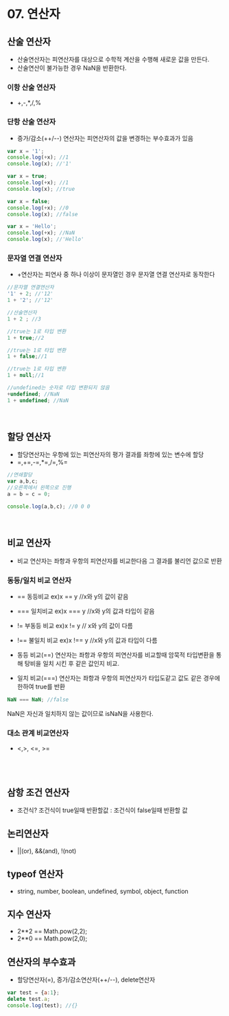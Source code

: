 # 07. 연산자

## 산술 연산자
- 산술연산자는 피연산자를 대상으로 수학적 계산을 수행해 새로운 값을 만든다.
- 산술연산이 불가능한 경우 NaN을 반환한다.

### 이항 산술 연산자
- +,-,*,/,%

### 단항 산술 연산자
- 증가/감소(++/--) 연산자는 피연산자의 값을 변경하는 부수효과가 있음
~~~js
var x = '1';
console.log(+x); //1
console.log(x); //'1'

var x = true;
console.log(+x); //1
console.log(x); //true

var x = false;
console.log(+x); //0
console.log(x); //false

var x = 'Hello';
console.log(+x); //NaN
console.log(x); //'Hello'
~~~

### 문자열 연결 연산자
- +연산자는 피연사 중 하나 이상이 문자열인 경우 문자열 연결 연산자로 동작한다
~~~js
//문자열 연결연산자
'1' + 2; //'12'
1 + '2'; //'12'

//산술연산자
1 + 2 ; //3

//true는 1로 타입 변환
1 + true;//2

//true는 1로 타입 변환
1 + false;//1

//true는 1로 타입 변환
1 + null;//1

//undefined는 숫자로 타입 변환되지 않음
+undefined; //NaN
1 + undefined; //NaN
~~~
<br>

## 할당 연산자
- 할당연산자는 우항에 있는 피연산자의 평가 결과를 좌항에 있는 변수에 할당
- =,+=,-=,*=,/=,%=
~~~js
//연쇄할당
var a,b,c;
//오른쪽에서 왼쪽으로 진행
a = b = c = 0;

console.log(a,b,c); //0 0 0
~~~
<br>

## 비교 연산자
- 비교 연산자는 좌항과 우항의 피연산자를 비교한다음 그 결과를 불리언 값으로 반환
### 동등/일치 비교 연산자
- == 동등비교      ex)x == y //x와 y의 값이 같음
- === 일치비교     ex)x === y //x와 y의 값과 타입이 같음
- != 부동등 비교   ex)x != y // x와 y의 값이 다름
- !== 불일치 비교  ex)x !== y //x와 y의 값과 타입이 다름

- 동등 비교(==) 연산자는 좌항과 우항의 피연산자를 비교할때 암묵적 타입변환을 통해 탕비을 일치 시킨 후 같은 값인지 비교.
- 일치 비교(===) 연산자는 좌항과 우항의 피연산자가 타입도같고 값도 같은 경우에 한하여 true를 반환
~~~js
NaN === NaN; //false
~~~
NaN은 자신과 일치하지 않는 값이므로 isNaN을 사용한다.

### 대소 관계 비교연산자
- <,>, <=, >=
<br>
<br>

## 삼항 조건 연산자
- 조건식? 조건식이 true일때 반환할값 : 조건식이 false일때 반환할 값

## 논리연산자
- ||(or), &&(and), !(not)

## typeof 연산자
- string, number, boolean, undefined, symbol, object, function

## 지수 연산자
- 2**2 == Math.pow(2,2);
- 2**0 == Math.pow(2,0);

## 연산자의 부수효과
- 할당연산자(=), 증가/감소연산자(++/--), delete연산자
~~~js
var test = {a:1};
delete test.a;
console.log(test); //{}
~~~